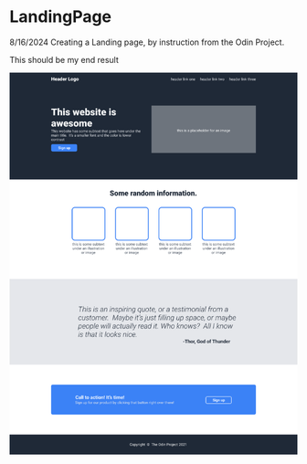 # LandingPage

8/16/2024
Creating a Landing page, by instruction from the Odin Project.

This should be my end result

![Page intended final look](<Target final look.png>)